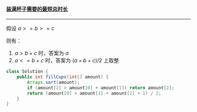#### <a href="https://leetcode.cn/problems/minimum-amount-of-time-to-fill-cups/">装满杯子需要的最短总时长</a>

-------------

假设 $a >= b >= c$

则有：

1. $a > b + c$ 时，答案为 $a$
2. $a <= b + c$ 时，答案为 $(a + b + c) / 2$ 上取整

```java
class Solution {
    public int fillCups(int[] amount) {
        Arrays.sort(amount);
        if (amount[2] > amount[0] + amount[1]) return amount[2];
        return (amount[0] + amount[1] + amount[2] + 1) / 2;
    }
}
```

